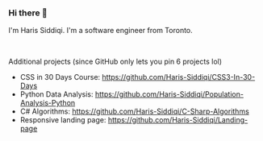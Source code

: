 ### Hi there 👋

<p>I'm Haris Siddiqi. I'm a software engineer from Toronto.</p>

<br />

Additional projects (since GitHub only lets you pin 6 projects lol)
- CSS in 30 Days Course: https://github.com/Haris-Siddiqi/CSS3-In-30-Days
- Python Data Analysis: https://github.com/Haris-Siddiqi/Population-Analysis-Python
- C# Algorithms: https://github.com/Haris-Siddiqi/C-Sharp-Algorithms
- Responsive landing page: https://github.com/Haris-Siddiqi/Landing-page
